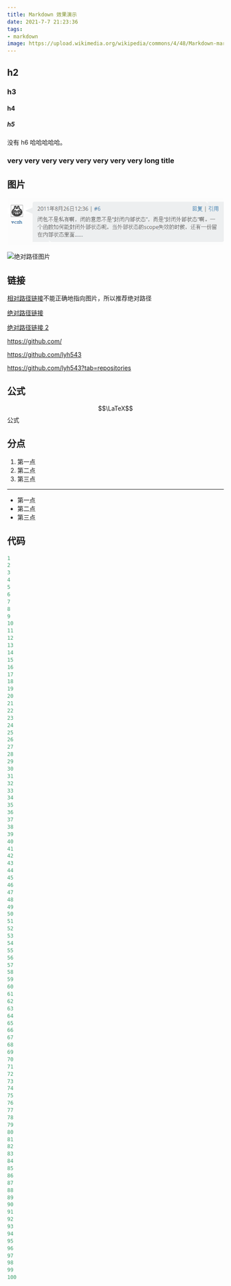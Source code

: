 ```yaml
---
title: Markdown 效果演示
date: 2021-7-7 21:23:36
tags:
- markdown
image: https://upload.wikimedia.org/wikipedia/commons/4/48/Markdown-mark.svg
---
```


## h2

### h3

#### h4

##### h5

没有 h6 哈哈哈哈哈。

### very very very very very very very very long title

## 图片

![相对路径图片](../../images/vczh.png)

![绝对路径图片](/theme/favicon.png)

## 链接

[相对路径链接](../../images/vczh.png)不能正确地指向图片，所以推荐绝对路径

[绝对路径链接](/theme/favicon.png)

[绝对路径链接 2](/mirrors/maven.xml)

https://github.com/

https://github.com/lyh543

https://github.com/lyh543?tab=repositories

## 公式

$$\LaTeX$$ 公式

## 分点

1. 第一点
2. 第二点
3. 第三点

---------------------

* 第一点
* 第二点
* 第三点

## 代码


```py
1
2
3
4
5
6
7
8
9
10
11
12
13
14
15
16
17
18
19
20
21
22
23
24
25
26
27
28
29
30
31
32
33
34
35
36
37
38
39
40
41
42
43
44
45
46
47
48
49
50
51
52
53
54
55
56
57
58
59
60
61
62
63
64
65
66
67
68
69
70
71
72
73
74
75
76
77
78
79
80
81
82
83
84
85
86
87
88
89
90
91
92
93
94
95
96
97
98
99
100
```